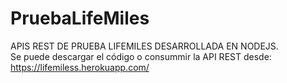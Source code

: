 # PruebaLifeMiles
APIS REST DE PRUEBA LIFEMILES DESARROLLADA EN NODEJS. <br/>
Se puede descargar el código o consummir la API REST desde:  https://lifemiless.herokuapp.com/
